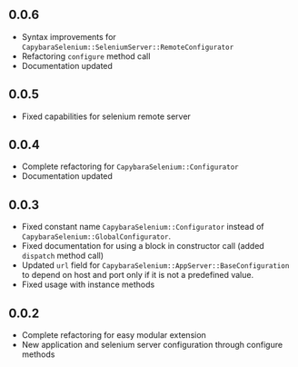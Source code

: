 ## 0.0.6

* Syntax improvements for `CapybaraSelenium::SeleniumServer::RemoteConfigurator`
* Refactoring `configure` method call
* Documentation updated

## 0.0.5

* Fixed capabilities for selenium remote server

## 0.0.4

* Complete refactoring for `CapybaraSelenium::Configurator`
* Documentation updated

## 0.0.3

* Fixed constant name `CapybaraSelenium::Configurator` instead of 
  `CapybaraSelenium::GlobalConfigurator`.
* Fixed documentation for using a block in constructor call (added `dispatch` 
  method call)
* Updated `url` field for `CapybaraSelenium::AppServer::BaseConfiguration` to
  depend on host and port only if it is not a predefined value.
* Fixed usage with instance methods

## 0.0.2

* Complete refactoring for easy modular extension
* New application and selenium server configuration through configure methods
